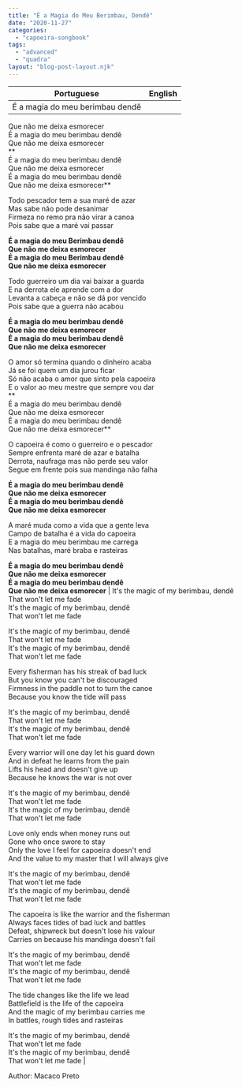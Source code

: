 ```yaml
---
title: "É a Magia do Meu Berimbau, Dendê"
date: "2020-11-27"
categories: 
  - "capoeira-songbook"
tags: 
  - "advanced"
  - "quadra"
layout: "blog-post-layout.njk"
---
```


| Portuguese | English |
| --- | --- |
| É a magia do meu berimbau dendê  
Que não me deixa esmorecer  
É a magia do meu berimbau dendê  
Que não me deixa esmorecer  
**  
É a magia do meu berimbau dendê  
Que não me deixa esmorecer  
É a magia do meu berimbau dendê  
Que não me deixa esmorecer**  
  
Todo pescador tem a sua maré de azar  
Mas sabe não pode desanimar  
Firmeza no remo pra não virar a canoa  
Pois sabe que a maré vai passar  
  
**É a magia do meu Berimbau dendê  
Que não me deixa esmorecer  
É a magia do meu Berimbau dendê  
Que não me deixa esmorecer**  
  
Todo guerreiro um dia vai baixar a guarda  
E na derrota ele aprende com a dor  
Levanta a cabeça e não se dá por vencido  
Pois sabe que a guerra não acabou  
  
**É a magia do meu berimbau dendê  
Que não me deixa esmorecer  
É a magia do meu berimbau dendê  
Que não me deixa esmorecer**  
  
O amor só termina quando o dinheiro acaba  
Já se foi quem um dia jurou ficar  
Só não acaba o amor que sinto pela capoeira  
E o valor ao meu mestre que sempre vou dar  
**  
É a magia do meu berimbau dendê  
Que não me deixa esmorecer  
É a magia do meu berimbau dendê  
Que não me deixa esmorecer**  
  
O capoeira é como o guerreiro e o pescador  
Sempre enfrenta maré de azar e batalha  
Derrota, naufraga mas não perde seu valor  
Segue em frente pois sua mandinga não falha  
  
**É a magia do meu berimbau dendê  
Que não me deixa esmorecer  
É a magia do meu berimbau dendê  
Que não me deixa esmorecer**  
  
A maré muda como a vida que a gente leva  
Campo de batalha é a vida do capoeira  
E a magia do meu berimbau me carrega  
Nas batalhas, maré braba e rasteiras  
  
**É a magia do meu berimbau dendê  
Que não me deixa esmorecer  
É a magia do meu berimbau dendê  
Que não me deixa esmorecer** | It's the magic of my berimbau, dendê  
That won't let me fade  
It's the magic of my berimbau, dendê  
That won't let me fade  
  
It's the magic of my berimbau, dendê  
That won't let me fade  
It's the magic of my berimbau, dendê  
That won't let me fade  
  
Every fisherman has his streak of bad luck  
But you know you can't be discouraged  
Firmness in the paddle not to turn the canoe  
Because you know the tide will pass  
  
It's the magic of my berimbau, dendê  
That won't let me fade  
It's the magic of my berimbau, dendê  
That won't let me fade  
  
Every warrior will one day let his guard down  
And in defeat he learns from the pain  
Lifts his head and doesn't give up  
Because he knows the war is not over  
  
It's the magic of my berimbau, dendê  
That won't let me fade  
It's the magic of my berimbau, dendê  
That won't let me fade  
  
Love only ends when money runs out  
Gone who once swore to stay  
Only the love I feel for capoeira doesn't end  
And the value to my master that I will always give  
  
It's the magic of my berimbau, dendê  
That won't let me fade  
It's the magic of my berimbau, dendê  
That won't let me fade  
  
The capoeira is like the warrior and the fisherman  
Always faces tides of bad luck and battles  
Defeat, shipwreck but doesn't lose his valour  
Carries on because his mandinga doesn't fail  
  
It's the magic of my berimbau, dendê  
That won't let me fade  
It's the magic of my berimbau, dendê  
That won't let me fade  
  
The tide changes like the life we ​​lead  
Battlefield is the life of the capoeira  
And the magic of my berimbau carries me  
In battles, rough tides and rasteiras  
  
It's the magic of my berimbau, dendê  
That won't let me fade  
It's the magic of my berimbau, dendê  
That won't let me fade |

<figcaption>

Author: Macaco Preto

</figcaption>
